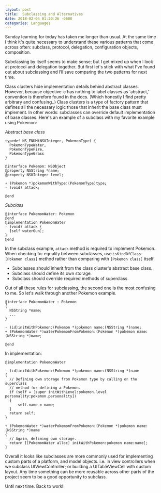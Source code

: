 ```yaml
---
layout: post
title:  Subclassing and Alternatives
date: 2018-02-04 01:20:26 -0600
categories: Languages
---
```


Sunday learning for today has taken me longer than usual. At the same time I think it's quite necessary to understand these various patterns that come across often: subclass, protocol, delegation, configuration objects, composition.

Subclassing by itself seems to make sense; but I get mixed up when I look at protocol and delegation together. But first let's stick with what I've found out about subclassing and I'll save comparing the two patterns for next time.

Class clusters hide implementation details behind abstract classes. However, because objective-c has nothing to label classes as 'abstract,' convention is therefore found in the docs. (Which honestly I find pretty arbitrary and confusing..) Class clusters is a type of factory pattern that defines all the necessary logic those that inherit the base class must implement. In other words: subclasses can override default implementation of base classes. Here's an example of a subclass with my favorite example using Pokemon:

*Abstract base class*
```
typedef NS_ENUM(NSUInteger, PokemonType) {
  PokemonTypeWater,
  PokemonTypeFire,
  PokemonTypeGrass
}

@interface Pokemon: NSObject
@property NSString *name;
@property NSUInteger level;

+ (Pokemon *)pokemonWithType:(PokemonType)type;
- (void) attack;

@end
```
*Subclass*
```
@interface PokemonWater: Pokemon
@end
@implementation PokemonWater
- (void) attack {
  [self waterGun];
}
@end
```

In the subclass example, `attack` method is required to implement Pokemon. When checking for equality between subclasses, use `isKindOfClass:[Pokemon class]` method rather than comparing with `[Pokemon class]` itself.

- Subclasses should inherit from the class cluster's abstract base class.
- Subclass should define its own storage.
- Subclass should override required methods of superclass.

Out of all these rules for subclassing, the second one is the most confusing to me. So let's walk through another Pokemon example.

```
@interface PokemonWater : Pokemon
{
  NSString *name;
  ...
}

- (id)initWithPokemon:(Pokemon *)pokemon name:(NSString *)name;
+ (PokemonWater *)waterPokemonFromPokemon:(Pokemon *)pokemon name:(NSString *)name;

@end
```
In implementation:

```
@implementation PokemonWater

- (id)initWithPokemon:(Pokemon *)pokemon name:(NSString *)name
{
  // Defining own storage from Pokemon type by calling on the superclass
  // method for defining a Pokemon.
  if (self = [super initWithLevel:pokemon.level personality:pokemon.personality])
  {
      self.name = name;
  }
  return self;
}

+ (PokemonWater *)waterPokemonFromPokemon:(Pokemon *)pokemon name:(NSString *)name
{
  // Again, defining own storage.
  return [[PokemonWater alloc] initWithPokemon:pokemon name:name];
}
```

Overall it looks like subclasses are more commonly used for implementing custom parts of a platform, and model objects. i.e. in view controllers when we subclass UIViewController; or building a UITableViewCell with custom layout. Any time something can be more reusable across other parts of the project seem to be a good opportunity to subclass.

Until next time. Back to work!
